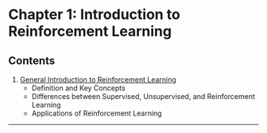 # Chapter 1: Introduction to Reinforcement Learning

## Contents

1. [General Introduction to Reinforcement Learning](./01_Introduction.md)
   - Definition and Key Concepts
   - Differences between Supervised, Unsupervised, and Reinforcement Learning
   - Applications of Reinforcement Learning

---
